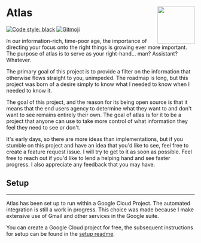 # Atlas <img src=https://i.imgur.com/GUaFkC4.png width=100 height=100 align="right">


[![Code style: black](https://img.shields.io/badge/code%20style-black-000000.svg)](https://github.com/psf/black)
<a href="https://gitmoji.dev">
  <img src="https://img.shields.io/badge/gitmoji-%20😜%20😍-FFDD67.svg?" alt="Gitmoji">
</a>

In our information-rich, time-poor age, the importance of directing your focus onto the right things is growing ever more important. The purpose of atlas is to serve as your right-hand... man? Assistant? Whatever.

The primary goal of this project is to provide a filter on the information that otherwise flows straight to you, unimpeded. The roadmap is long, but this project was born of a desire simply to know what I needed to know when I needed to know it.

The goal of this project, and the reason for its being open source is that it means that the end users agency to determine what they want to and don't want to see remains entirely their own. The goal of atlas is for it to be a project that anyone can use to take more control of what information they feel they need to see or don't.

It's early days, so there are more ideas than implementations, but if you stumble on this project and have an idea that you'd like to see, feel free to create a feature request issue. I will try to get to it as soon as possible. Feel free to reach out if you'd like to lend a helping hand and see faster progress. I also appreciate any feedback that you may have.

## Setup
---
Atlas has been set up to run within a Google Cloud Project. The automated integration is still a work in progress. This choice was made because I make extensive use of Gmail and other services in the Google suite.

You can create a Google Cloud project for free, the subsequent instructions for setup can be found in the [setup readme](docs/setup.md).


